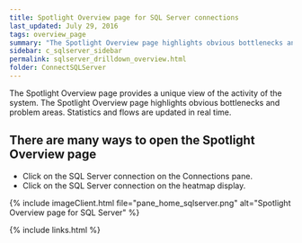 ```yaml
---
title: Spotlight Overview page for SQL Server connections
last_updated: July 29, 2016
tags: overview_page
summary: "The Spotlight Overview page highlights obvious bottlenecks and problem areas."
sidebar: c_sqlserver_sidebar
permalink: sqlserver_drilldown_overview.html
folder: ConnectSQLServer
---
```



The Spotlight Overview page provides a unique view of the activity of the system. The Spotlight Overview page highlights obvious bottlenecks and problem areas. Statistics and flows are updated in real time.

## There are many ways to open the Spotlight Overview page

* Click on the SQL Server connection on the Connections pane.
* Click on the SQL Server connection on the heatmap display.


{% include imageClient.html file="pane_home_sqlserver.png" alt="Spotlight Overview page for SQL Server" %}


{% include links.html %}
